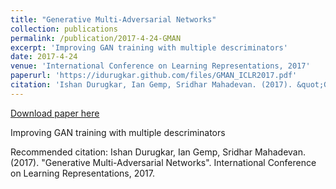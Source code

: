 ```yaml
---
title: "Generative Multi-Adversarial Networks"
collection: publications
permalink: /publication/2017-4-24-GMAN
excerpt: 'Improving GAN training with multiple descriminators'
date: 2017-4-24
venue: 'International Conference on Learning Representations, 2017'
paperurl: 'https://idurugkar.github.com/files/GMAN_ICLR2017.pdf'
citation: 'Ishan Durugkar, Ian Gemp, Sridhar Mahadevan. (2017). &quot;Generative Multi-Adversarial Networks&quot;. International Conference on Learning Representations, 2017.'
---
```


<a href='https://idurugkar.github.com/files/GMAN_ICLR2017.pdf'>Download paper here</a>

Improving GAN training with multiple descriminators

Recommended citation: Ishan Durugkar, Ian Gemp, Sridhar Mahadevan. (2017). "Generative Multi-Adversarial Networks". International Conference on Learning Representations, 2017.